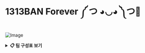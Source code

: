 # 1313BAN Forever ༼ つ ◕◡◕ ༽つ🤍

![Image](https://github.com/user-attachments/assets/577e106e-227a-4941-9a35-1e0d57ae8697)

<details>
<summary><strong>📋 팀 구성표 보기</strong></summary>

<br>

| 주제   | 조  | 이름1   | 이름2   | 이름3   |
|--------|-----|---------|---------|---------|
| 부동산 | 1   | 이예린 | 정지윤 |         |
| 부동산 | 2   | 유혁진 | 강수현 |         |
| 부동산 | 3   | 김성환 | 서보혁 |         |
| 여행   | 4   | 김민수 | 김지윤 | 김예은 |
| 여행   | 5   | 한규정 | 장준우 |         |
| 여행   | 6   | 백제완 | 서유빈 |         |
| 여행   | 7   | 강승구 | 한승연 |         |
| 여행   | 8   | 김재윤 | 고세규 |         |
| 여행   | 9   | 김한결 | 최재완 |         |
| 여행   | 10  | 이강규 | 김규현 |         |
| 여행   | 11  | 임세현 | 이상남 |         |
| 여행   | 12  | 박승윤 | 신아진 |         |
| 여행   | 13  | 오익준 | 모광윤 |         |

</details>
